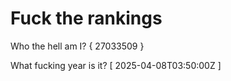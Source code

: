 # Fuck the rankings

Who the hell am I?
{ 27033509 }

What fucking year is it?
[ 2025-04-08T03:50:00Z ]
